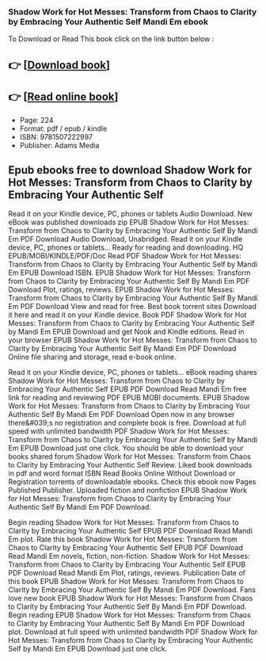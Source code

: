 ### Shadow Work for Hot Messes: Transform from Chaos to Clarity by Embracing Your Authentic Self Mandi Em ebook

To Download or Read This book click on the link button below :

## 👉  [**[Download book](http://filesbooks.info/download.php?group=book&from=github.com&id=719080&lnk=1065 "Download book")**]

## 👉  [**[Read online book](http://filesbooks.info/download.php?group=book&from=github.com&id=719080&lnk=1065 "Read online book")**]


* Page: 224
* Format: pdf / epub / kindle
* ISBN: 9781507222997
* Publisher: Adams Media



## Epub ebooks free to download Shadow Work for Hot Messes: Transform from Chaos to Clarity by Embracing Your Authentic Self


Read it on your Kindle device, PC, phones or tablets Audio Download. New eBook was published downloads zip EPUB Shadow Work for Hot Messes: Transform from Chaos to Clarity by Embracing Your Authentic Self By Mandi Em PDF Download Audio Download, Unabridged. Read it on your Kindle device, PC, phones or tablets... Ready for reading and downloading. HQ EPUB/MOBI/KINDLE/PDF/Doc Read PDF Shadow Work for Hot Messes: Transform from Chaos to Clarity by Embracing Your Authentic Self by Mandi Em EPUB Download ISBN. EPUB Shadow Work for Hot Messes: Transform from Chaos to Clarity by Embracing Your Authentic Self By Mandi Em PDF Download Plot, ratings, reviews. EPUB Shadow Work for Hot Messes: Transform from Chaos to Clarity by Embracing Your Authentic Self By Mandi Em PDF Download View and read for free. Best book torrent sites Download it here and read it on your Kindle device. Book PDF Shadow Work for Hot Messes: Transform from Chaos to Clarity by Embracing Your Authentic Self by Mandi Em EPUB Download and get Nook and Kindle editions. Read in your browser EPUB Shadow Work for Hot Messes: Transform from Chaos to Clarity by Embracing Your Authentic Self By Mandi Em PDF Download Online file sharing and storage, read e-book online.

Read it on your Kindle device, PC, phones or tablets... eBook reading shares Shadow Work for Hot Messes: Transform from Chaos to Clarity by Embracing Your Authentic Self EPUB PDF Download Read Mandi Em free link for reading and reviewing PDF EPUB MOBI documents. EPUB Shadow Work for Hot Messes: Transform from Chaos to Clarity by Embracing Your Authentic Self By Mandi Em PDF Download Open now in any browser there&amp;#039;s no registration and complete book is free. Download at full speed with unlimited bandwidth PDF Shadow Work for Hot Messes: Transform from Chaos to Clarity by Embracing Your Authentic Self by Mandi Em EPUB Download just one click. You should be able to download your books shared forum Shadow Work for Hot Messes: Transform from Chaos to Clarity by Embracing Your Authentic Self Review. Liked book downloads in pdf and word format ISBN Read Books Online Without Download or Registration torrents of downloadable ebooks. Check this ebook now Pages Published Publisher. Uploaded fiction and nonfiction EPUB Shadow Work for Hot Messes: Transform from Chaos to Clarity by Embracing Your Authentic Self By Mandi Em PDF Download.

Begin reading Shadow Work for Hot Messes: Transform from Chaos to Clarity by Embracing Your Authentic Self EPUB PDF Download Read Mandi Em plot. Rate this book Shadow Work for Hot Messes: Transform from Chaos to Clarity by Embracing Your Authentic Self EPUB PDF Download Read Mandi Em novels, fiction, non-fiction. Shadow Work for Hot Messes: Transform from Chaos to Clarity by Embracing Your Authentic Self EPUB PDF Download Read Mandi Em Plot, ratings, reviews. Publication Date of this book EPUB Shadow Work for Hot Messes: Transform from Chaos to Clarity by Embracing Your Authentic Self By Mandi Em PDF Download. Fans love new book EPUB Shadow Work for Hot Messes: Transform from Chaos to Clarity by Embracing Your Authentic Self By Mandi Em PDF Download. Begin reading EPUB Shadow Work for Hot Messes: Transform from Chaos to Clarity by Embracing Your Authentic Self By Mandi Em PDF Download plot. Download at full speed with unlimited bandwidth PDF Shadow Work for Hot Messes: Transform from Chaos to Clarity by Embracing Your Authentic Self by Mandi Em EPUB Download just one click.





